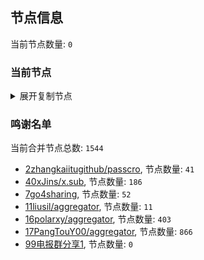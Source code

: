 
## 节点信息
当前节点数量: `0`
### 当前节点
<details>
  <summary>展开复制节点</summary>

    

</details>

### 鸣谢名单
当前合并节点总数: `1544`
- [2zhangkaiitugithub/passcro](https://github.com/zhangkaiitugithub/passcro), 节点数量: `41`
- [40xJins/x.sub](https://github.com/0xJins/x.sub), 节点数量: `186`
- [7go4sharing](https://github.com/go4sharing), 节点数量: `52`
- [11liusil/aggregator](https://github.com/liusil/aggregator), 节点数量: `11`
- [16polarxy/aggregator](https://github.com/polarxy/aggregator), 节点数量: `403`
- [17PangTouY00/aggregator](https://github.com/PangTouY00/aggregator), 节点数量: `866`
- [99电报群分享1](https://github.com/cdddbc/getAirport), 节点数量: `0`


